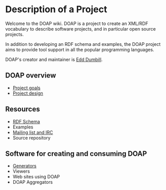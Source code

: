# Description of a Project

Welcome to the DOAP wiki. DOAP is a project to create an XML/RDF vocabulary to describe software projects, and in particular open source projects.

In addition to developing an RDF schema and examples, the DOAP project aims to provide tool support in all the popular programming languages.

DOAP's creator and maintainer is [Edd Dumbill](http://eddology.com/).

## DOAP overview

* [Project goals](https://github.com/edumbill/doap/wiki/Project-goals)
* [Project design](https://github.com/edumbill/doap/wiki/Project-design)

## Resources

* [RDF Schema](http://usefulinc.com/ns/doap#)
* Examples
* [Mailing list and IRC](https://github.com/edumbill/doap/wiki/Mailing-list-and-IRC)
* Source repository

## Software for creating and consuming DOAP

* [Generators](wiki/Generators)
* Viewers
* Web sites using DOAP
* DOAP Aggregators